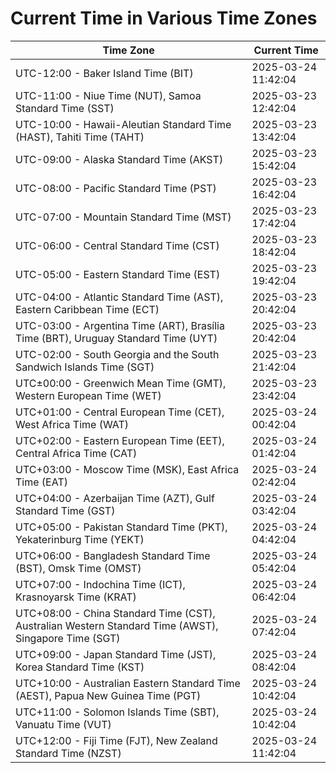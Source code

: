 # Current Time in Various Time Zones

| Time Zone | Current Time |
|-----------|--------------|
| UTC-12:00 - Baker Island Time (BIT) | 2025-03-24 11:42:04 |
| UTC-11:00 - Niue Time (NUT), Samoa Standard Time (SST) | 2025-03-23 12:42:04 |
| UTC-10:00 - Hawaii-Aleutian Standard Time (HAST), Tahiti Time (TAHT) | 2025-03-23 13:42:04 |
| UTC-09:00 - Alaska Standard Time (AKST) | 2025-03-23 15:42:04 |
| UTC-08:00 - Pacific Standard Time (PST) | 2025-03-23 16:42:04 |
| UTC-07:00 - Mountain Standard Time (MST) | 2025-03-23 17:42:04 |
| UTC-06:00 - Central Standard Time (CST) | 2025-03-23 18:42:04 |
| UTC-05:00 - Eastern Standard Time (EST) | 2025-03-23 19:42:04 |
| UTC-04:00 - Atlantic Standard Time (AST), Eastern Caribbean Time (ECT) | 2025-03-23 20:42:04 |
| UTC-03:00 - Argentina Time (ART), Brasília Time (BRT), Uruguay Standard Time (UYT) | 2025-03-23 20:42:04 |
| UTC-02:00 - South Georgia and the South Sandwich Islands Time (SGT) | 2025-03-23 21:42:04 |
| UTC±00:00 - Greenwich Mean Time (GMT), Western European Time (WET) | 2025-03-23 23:42:04 |
| UTC+01:00 - Central European Time (CET), West Africa Time (WAT) | 2025-03-24 00:42:04 |
| UTC+02:00 - Eastern European Time (EET), Central Africa Time (CAT) | 2025-03-24 01:42:04 |
| UTC+03:00 - Moscow Time (MSK), East Africa Time (EAT) | 2025-03-24 02:42:04 |
| UTC+04:00 - Azerbaijan Time (AZT), Gulf Standard Time (GST) | 2025-03-24 03:42:04 |
| UTC+05:00 - Pakistan Standard Time (PKT), Yekaterinburg Time (YEKT) | 2025-03-24 04:42:04 |
| UTC+06:00 - Bangladesh Standard Time (BST), Omsk Time (OMST) | 2025-03-24 05:42:04 |
| UTC+07:00 - Indochina Time (ICT), Krasnoyarsk Time (KRAT) | 2025-03-24 06:42:04 |
| UTC+08:00 - China Standard Time (CST), Australian Western Standard Time (AWST), Singapore Time (SGT) | 2025-03-24 07:42:04 |
| UTC+09:00 - Japan Standard Time (JST), Korea Standard Time (KST) | 2025-03-24 08:42:04 |
| UTC+10:00 - Australian Eastern Standard Time (AEST), Papua New Guinea Time (PGT) | 2025-03-24 10:42:04 |
| UTC+11:00 - Solomon Islands Time (SBT), Vanuatu Time (VUT) | 2025-03-24 10:42:04 |
| UTC+12:00 - Fiji Time (FJT), New Zealand Standard Time (NZST) | 2025-03-24 11:42:04 |
